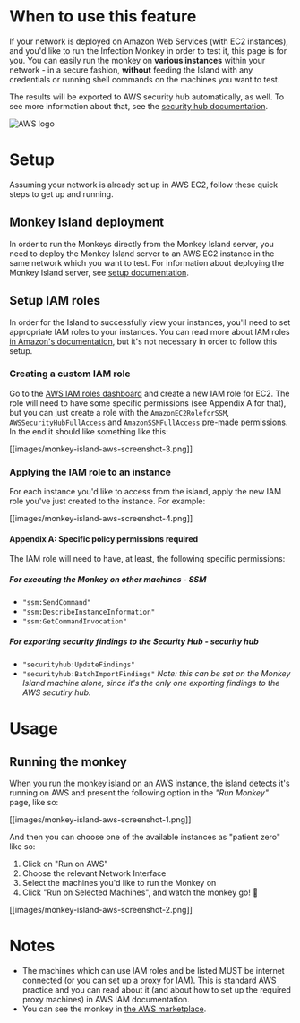 # When to use this feature
If your network is deployed on Amazon Web Services (with EC2 instances), and you'd like to run the Infection Monkey in order to test it, this page is for you. You can easily run the monkey on **various instances** within your network - in a secure fashion, **without** feeding the Island with any credentials or running shell commands on the machines you want to test.

The results will be exported to AWS security hub automatically, as well. To see more information about that, see the [security hub documentation](https://github.com/guardicore/monkey/wiki/Infection-Monkey-and-AWS-Security-Hub). 

![AWS logo](https://www.securview.com/wp-content/uploads/2018/02/aws-logo.png)

# Setup
Assuming your network is already set up in AWS EC2, follow these quick steps to get up and running.

## Monkey Island deployment
In order to run the Monkeys directly from the Monkey Island server, you need to deploy the Monkey Island server to an AWS EC2 instance in the same network which you want to test. For information about deploying the Monkey Island server, see [setup documentation](https://github.com/guardicore/monkey/wiki/setup).

## Setup IAM roles
In order for the Island to successfully view your instances, you'll need to set appropriate IAM roles to your instances. You can read more about IAM roles [in Amazon's documentation](https://docs.aws.amazon.com/IAM/latest/UserGuide/id_roles.html), but it's not necessary in order to follow this setup.

### Creating a custom IAM role
Go to the [AWS IAM roles dashboard](https://console.aws.amazon.com/iam/home?#/roles) and create a new IAM role for EC2. The role will need to have some specific permissions (see Appendix A for that), but you can just create a role with the `AmazonEC2RoleforSSM`, `AWSSecurityHubFullAccess` and `AmazonSSMFullAccess` pre-made permissions. In the end it should like something like this:

[[images/monkey-island-aws-screenshot-3.png]]

### Applying the IAM role to an instance
For each instance you'd like to access from the island, apply the new IAM role you've just created to the instance. For example: 

[[images/monkey-island-aws-screenshot-4.png]]

#### Appendix A: Specific policy permissions required
The IAM role will need to have, at least, the following specific permissions: 
##### For executing the Monkey on other machines - SSM
* `"ssm:SendCommand"`
* `"ssm:DescribeInstanceInformation"`
* `"ssm:GetCommandInvocation"`
##### For exporting security findings to the Security Hub - security hub
* `"securityhub:UpdateFindings"`
* `"securityhub:BatchImportFindings"`
_Note: this can be set on the Monkey Island machine alone, since it's the only one exporting findings to the AWS secutiry hub._

# Usage
## Running the monkey
When you run the monkey island on an AWS instance, the island detects it's running on AWS and present the following option in the _"Run Monkey"_ page, like so:

[[images/monkey-island-aws-screenshot-1.png]]

And then you can choose one of the available instances as "patient zero" like so:

1. Click on "Run on AWS"
2. Choose the relevant Network Interface
3. Select the machines you'd like to run the Monkey on
4. Click "Run on Selected Machines", and watch the monkey go! 🐒 

[[images/monkey-island-aws-screenshot-2.png]]

# Notes
* The machines which can use IAM roles and be listed MUST be internet connected (or you can set up a proxy for IAM). This is standard AWS practice and you can read about it (and about how to set up the required proxy machines) in AWS IAM documentation. 
* You can see the monkey in [the AWS marketplace](https://aws.amazon.com/marketplace/pp/B07B3J7K6D).
